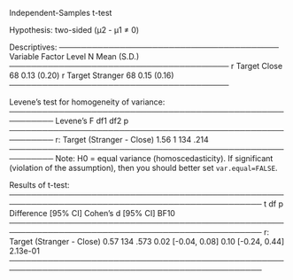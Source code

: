 
Independent-Samples t-test

Hypothesis: two-sided (μ2 - μ1 ≠ 0)

Descriptives:
────────────────────────────────────────
 Variable Factor    Level  N Mean (S.D.)
────────────────────────────────────────
        r Target Close    68 0.13 (0.20)
        r Target Stranger 68 0.15 (0.16)
────────────────────────────────────────

Levene’s test for homogeneity of variance:
──────────────────────────────────────────────────────────
                              Levene’s F df1 df2     p    
──────────────────────────────────────────────────────────
r: Target (Stranger - Close)        1.56   1 134  .214    
──────────────────────────────────────────────────────────
Note: H0 = equal variance (homoscedasticity).
If significant (violation of the assumption),
then you should better set `var.equal=FALSE`.

Results of t-test:
────────────────────────────────────────────────────────────────────────────────────────────────
                                 t  df     p     Difference [95% CI] Cohen’s d [95% CI]     BF10
────────────────────────────────────────────────────────────────────────────────────────────────
r: Target (Stranger - Close)  0.57 134  .573      0.02 [-0.04, 0.08] 0.10 [-0.24, 0.44] 2.13e-01
────────────────────────────────────────────────────────────────────────────────────────────────

